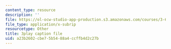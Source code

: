 ```yaml
---
content_type: resource
description: ''
file: https://ol-ocw-studio-app-production.s3.amazonaws.com/courses/3-60-symmetry-structure-and-tensor-properties-of-materials-fall-2005/a23b2602cbe75b5488a4ccffb4d2c27b_vT_6DlaHcWQ.vtt
file_type: application/x-subrip
resourcetype: Other
title: 3play caption file
uid: a23b2602-cbe7-5b54-88a4-ccffb4d2c27b
---
```

